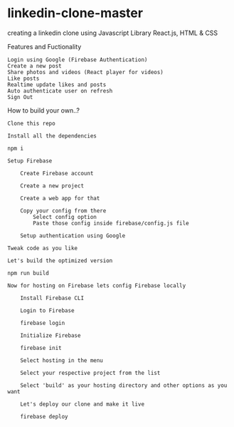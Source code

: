 # linkedin-clone-master
creating a linkedin clone using Javascript Library React.js, HTML & CSS

Features and Fuctionality

    Login using Google (Firebase Authentication)
    Create a new post
    Share photos and videos (React player for videos)
    Like posts
    Realtime update likes and posts
    Auto authenticate user on refresh
    Sign Out

How to build your own..?

    Clone this repo

    Install all the dependencies

    npm i

    Setup Firebase

        Create Firebase account

        Create a new project

        Create a web app for that

        Copy your config from there
            Select config option
            Paste those config inside firebase/config.js file

        Setup authentication using Google

    Tweak code as you like

    Let's build the optimized version

    npm run build

    Now for hosting on Firebase lets config Firebase locally

        Install Firebase CLI

        Login to Firebase

        firebase login

        Initialize Firebase

        firebase init

        Select hosting in the menu

        Select your respective project from the list

        Select 'build' as your hosting directory and other options as you want

        Let's deploy our clone and make it live

        firebase deploy

